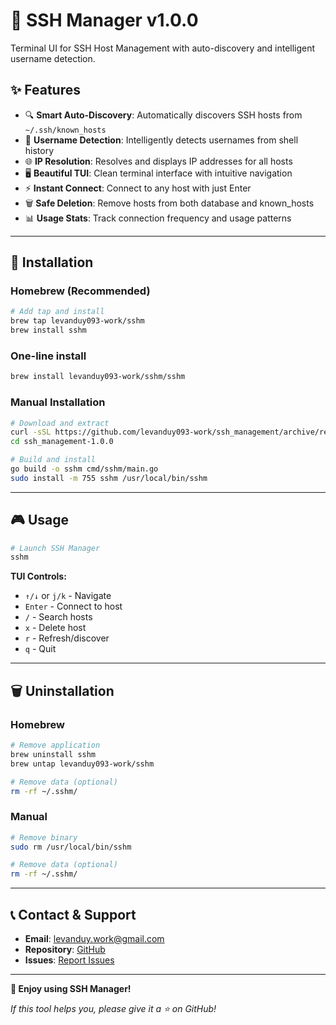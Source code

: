# 🚀 SSH Manager v1.0.0

Terminal UI for SSH Host Management with auto-discovery and intelligent username detection.

## ✨ Features

- 🔍 **Smart Auto-Discovery**: Automatically discovers SSH hosts from `~/.ssh/known_hosts`
- 🧠 **Username Detection**: Intelligently detects usernames from shell history
- 🌐 **IP Resolution**: Resolves and displays IP addresses for all hosts
- 🖥️ **Beautiful TUI**: Clean terminal interface with intuitive navigation
- ⚡ **Instant Connect**: Connect to any host with just Enter
- 🗑️ **Safe Deletion**: Remove hosts from both database and known_hosts
- 📊 **Usage Stats**: Track connection frequency and usage patterns

---

## 🍺 Installation

### Homebrew (Recommended)

```bash
# Add tap and install
brew tap levanduy093-work/sshm
brew install sshm
```

### One-line install
```bash
brew install levanduy093-work/sshm/sshm
```

### Manual Installation

```bash
# Download and extract
curl -sSL https://github.com/levanduy093-work/ssh_management/archive/refs/tags/v1.0.0.tar.gz | tar -xz
cd ssh_management-1.0.0

# Build and install
go build -o sshm cmd/sshm/main.go
sudo install -m 755 sshm /usr/local/bin/sshm
```

---

## 🎮 Usage

```bash
# Launch SSH Manager
sshm
```

**TUI Controls:**
- `↑/↓` or `j/k` - Navigate
- `Enter` - Connect to host
- `/` - Search hosts
- `x` - Delete host
- `r` - Refresh/discover
- `q` - Quit

---

## 🗑️ Uninstallation

### Homebrew
```bash
# Remove application
brew uninstall sshm
brew untap levanduy093-work/sshm

# Remove data (optional)
rm -rf ~/.sshm/
```

### Manual
```bash
# Remove binary
sudo rm /usr/local/bin/sshm

# Remove data (optional)
rm -rf ~/.sshm/
```

---

## 📞 Contact & Support

- **Email**: levanduy.work@gmail.com
- **Repository**: [GitHub](https://github.com/levanduy093-work/ssh_management)
- **Issues**: [Report Issues](https://github.com/levanduy093-work/ssh_management/issues)

---

**🎉 Enjoy using SSH Manager!** 

*If this tool helps you, please give it a ⭐ on GitHub!* 